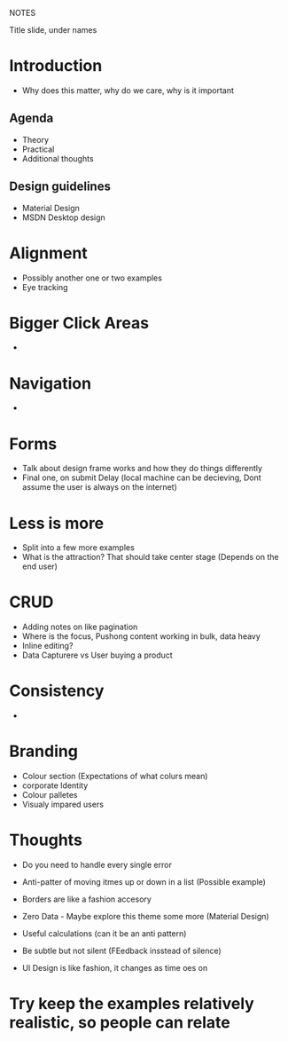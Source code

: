 NOTES

Title slide, under names

# Introduction
* Why does this matter, why do we care, why is it important


## Agenda
* Theory
* Practical
* Additional thoughts      


## Design guidelines
* Material Design
* MSDN Desktop design



# Alignment
* Possibly another one or two examples 
* Eye tracking

# Bigger Click Areas
* 

# Navigation
* 

# Forms
* Talk about design frame works and how they do things differently
* Final one, on submit Delay (local machine can be decieving, Dont assume the user is always on the internet)

# Less is more
* Split into a few more examples
* What is the attraction? That should take center stage (Depends on the end user)

# CRUD
* Adding notes on like pagination
* Where is the focus, Pushong content working in bulk, data heavy
* Inline editing?
* Data Capturere vs User buying a product


# Consistency
* 

# Branding
* Colour section (Expectations of what colurs mean)
* corporate Identity
* Colour palletes 
* Visualy impared users


# Thoughts
* Do you need to handle every single error
* Anti-patter of moving itmes up or down in a list (Possible example)
* Borders are like a fashion accesory
* Zero Data - Maybe explore this theme some more (Material Design)
* Useful calculations (can it be an anti pattern)
* Be subtle but not silent (FEedback insstead of silence)



* UI Design is like fashion, it changes as time oes on

# Try keep the examples relatively realistic, so people can relate